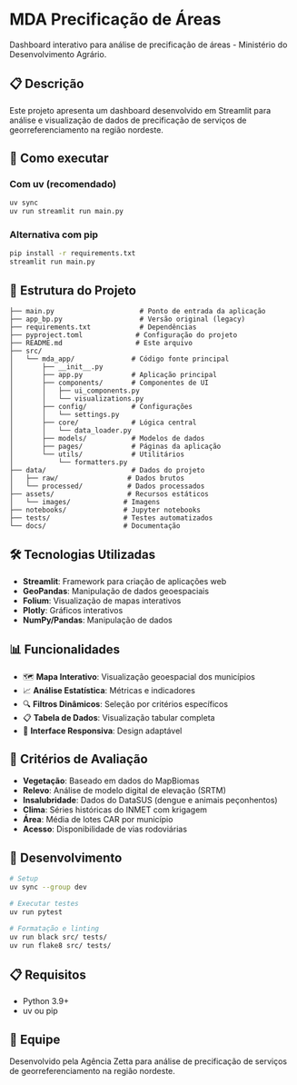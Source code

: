 # MDA Precificação de Áreas

Dashboard interativo para análise de precificação de áreas - Ministério do Desenvolvimento Agrário.

## 📋 Descrição

Este projeto apresenta um dashboard desenvolvido em Streamlit para análise e visualização de dados de precificação de serviços de georreferenciamento na região nordeste.

## 🚀 Como executar

### Com uv (recomendado)
```bash
uv sync
uv run streamlit run main.py
```

### Alternativa com pip
```bash
pip install -r requirements.txt
streamlit run main.py
```

## 📁 Estrutura do Projeto

```
├── main.py                     # Ponto de entrada da aplicação
├── app_bp.py                   # Versão original (legacy)
├── requirements.txt            # Dependências
├── pyproject.toml             # Configuração do projeto
├── README.md                  # Este arquivo
├── src/
│   └── mda_app/              # Código fonte principal
│       ├── __init__.py
│       ├── app.py            # Aplicação principal
│       ├── components/       # Componentes de UI
│       │   ├── ui_components.py
│       │   └── visualizations.py
│       ├── config/           # Configurações
│       │   └── settings.py
│       ├── core/             # Lógica central
│       │   └── data_loader.py
│       ├── models/           # Modelos de dados
│       ├── pages/            # Páginas da aplicação
│       └── utils/            # Utilitários
│           └── formatters.py
├── data/                     # Dados do projeto
│   ├── raw/                 # Dados brutos
│   └── processed/           # Dados processados
├── assets/                  # Recursos estáticos
│   └── images/             # Imagens
├── notebooks/              # Jupyter notebooks
├── tests/                  # Testes automatizados
└── docs/                   # Documentação
```

## 🛠️ Tecnologias Utilizadas

- **Streamlit**: Framework para criação de aplicações web
- **GeoPandas**: Manipulação de dados geoespaciais
- **Folium**: Visualização de mapas interativos
- **Plotly**: Gráficos interativos
- **NumPy/Pandas**: Manipulação de dados

## 📊 Funcionalidades

- 🗺️ **Mapa Interativo**: Visualização geoespacial dos municípios
- 📈 **Análise Estatística**: Métricas e indicadores
- 🔍 **Filtros Dinâmicos**: Seleção por critérios específicos
- 📋 **Tabela de Dados**: Visualização tabular completa
- 📱 **Interface Responsiva**: Design adaptável

## 📄 Critérios de Avaliação

- **Vegetação**: Baseado em dados do MapBiomas
- **Relevo**: Análise de modelo digital de elevação (SRTM)
- **Insalubridade**: Dados do DataSUS (dengue e animais peçonhentos)
- **Clima**: Séries históricas do INMET com krigagem
- **Área**: Média de lotes CAR por município
- **Acesso**: Disponibilidade de vias rodoviárias

## 🔧 Desenvolvimento

```bash
# Setup
uv sync --group dev

# Executar testes  
uv run pytest

# Formatação e linting
uv run black src/ tests/
uv run flake8 src/ tests/
```

## 📋 Requisitos

- Python 3.9+
- uv ou pip

## 👥 Equipe

Desenvolvido pela Agência Zetta para análise de precificação de serviços de georreferenciamento na região nordeste.
